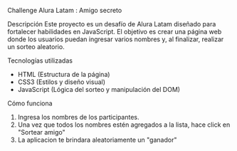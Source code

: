 Challenge Alura Latam : Amigo secreto

Descripción
Este proyecto es un desafío de Alura Latam diseñado para fortalecer habilidades en JavaScript.
El objetivo es crear una página web donde los usuarios puedan ingresar varios nombres y, al finalizar, realizar un sorteo aleatorio.

Tecnologías utilizadas
- HTML (Estructura de la página)
- CSS3 (Estilos y diseño visual)
- JavaScript (Lógica del sorteo y manipulación del DOM)

Cómo funciona
1. Ingresa los nombres de los participantes.
2. Una vez que todos los nombres estén agregados a la lista, hace click en "Sortear amigo"
3. La aplicacion te brindara aleatoriamente un "ganador"
